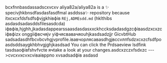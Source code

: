 bcxfnnbasdassadscxvcxv
aliya82a/aliya82a is a ✨ specivjhkbnsdfasdasfasdfmal asddssa✨ repository because itxcxcxfdsfsdfsфvjgkhівфів `REj,ADMEsdd.md` (hklthibs asdasdsadasddsfilesasdcda) іфвфів,hjghh,jkadasdappearssaasdasdasxxckhccksdadasdgzcфівasdzxcxzcіфвфіzx onggііфвсчяjv yіфчясвавачяouhjkasdsadzjjr GicvbtHub sadsadasdhfbcvbcvhgjvprofile.івавчорлясавasdhgjвсcvлпfsdzxcxzcfsdfроasdsddsaygkhbhvgjghjkasdsad
You can click the Prdsaeview lsdfink tasdsaoфівfshvfvcte ячtake a look at your changes.asdcxzczxfsdxzc
--->cvcxvxcvxcvіваівррпо
xvsadsadфів
asdasd
